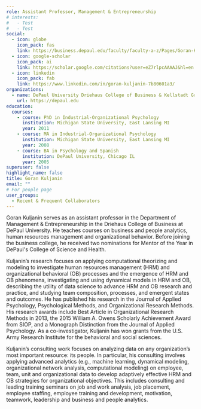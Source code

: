 ```yaml
---
role: Assistant Professor, Management & Entrepreneurship
# interests:
#   - Test
#   - Test
social:
  - icon: globe
    icon_pack: fas
    link: https://business.depaul.edu/faculty/faculty-a-z/Pages/Goran-Kuljanin.aspx
  - icon: google-scholar
    icon_pack: ai
    link: https://scholar.google.com/citations?user=eZ7rlpcAAAAJ&hl=en
  - icon: linkedin
    icon_pack: fab
    link: https://www.linkedin.com/in/goran-kuljanin-7b80601a3/
organizations:
  - name: DePaul University Driehaus College of Business & Kellstadt Graduate School of Business
    url: https://depaul.edu
education:
  courses:
    - course: PhD in Industrial-Organizational Psychology
      institution: Michigan State University, East Lansing MI
      year: 2011
    - course: MA in Industrial-Organizational Psychology
      institution: Michigan State University, East Lansing MI
      year: 2008
    - course: BA in Psychology and Spanish
      institution: DePaul University, Chicago IL
      year: 2005
superuser: false
highlight_name: false
title: Goran Kuljanin
email: ""
# For people page
user_groups: 
  - Recent & Frequent Collaborators
---
```

 Goran Kuljanin serves as an assistant professor in the Department of Management & Entrepreneurship in the Driehaus College of Business at DePaul University. He teaches courses on business and people analytics, human resources management and organizational behavior. Before joining the business college, he received two nominations for Mentor of the Year in DePaul's College of Science and Health. 

 Kuljanin’s research focuses on applying computational theorizing and modeling to investigate human resources management (HRM) and organizational behavioral (OB) processes and the emergence of HRM and OB phenomena, investigating and using dynamical models in HRM and OB, describing the utility of data science to advance HRM and OB research and practice, and studying team composition, processes, and emergent states and outcomes. He has published his research in the Journal of Applied Psychology, Psychological Methods, and Organizational Research Methods. His research awards include Best Article in Organizational Research Methods in 2013, the 2015 William A. Owens Scholarly Achievement Award from SIOP, and a Monograph Distinction from the Journal of Applied Psychology. As a co-investigator, Kuljanin has won grants from the U.S. Army Research Institute for the behavioral and social sciences.

Kuljanin’s consulting work focuses on analyzing data on any organization’s most important resource: its people. In particular, his consulting involves applying advanced analytics (e.g., machine learning, dynamical modeling, organizational network analysis, computational modeling) on employee, team, unit and organizational data to develop adaptively effective HRM and OB strategies for organizational objectives. This includes consulting and leading training seminars on job and work analysis, job placement, employee staffing, employee training and development, motivation, teamwork, leadership and business and people analytics. 